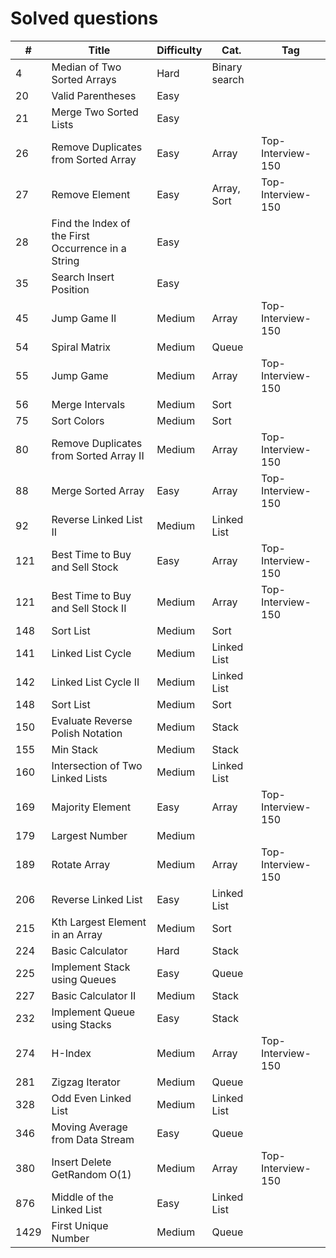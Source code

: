 # Solved questions

| #    | Title                                              | Difficulty | Cat.          | Tag               |
|------|----------------------------------------------------|------------|---------------|-------------------|
| 4    | Median of Two Sorted Arrays                        | Hard       | Binary search |                   |
| 20   | Valid Parentheses                                  | Easy       |               |                   |
| 21   | Merge Two Sorted Lists                             | Easy       |               |                   |
| 26   | Remove Duplicates from Sorted Array                | Easy       | Array         | Top-Interview-150 |
| 27   | Remove Element                                     | Easy       | Array, Sort   | Top-Interview-150 |
| 28   | Find the Index of the First Occurrence in a String | Easy       |               |                   |
| 35   | Search Insert Position                             | Easy       |               |                   |
| 45   | Jump Game II                                       | Medium     | Array         | Top-Interview-150 |
| 54   | Spiral Matrix                                      | Medium     | Queue         |                   |
| 55   | Jump Game                                          | Medium     | Array         | Top-Interview-150 |
| 56   | Merge Intervals                                    | Medium     | Sort          |                   |
| 75   | Sort Colors                                        | Medium     | Sort          |                   |
| 80   | Remove Duplicates from Sorted Array II             | Medium     | Array         | Top-Interview-150 |
| 88   | Merge Sorted Array                                 | Easy       | Array         | Top-Interview-150 |
| 92   | Reverse Linked List II                             | Medium     | Linked List   |                   |
| 121  | Best Time to Buy and Sell Stock                    | Easy       | Array         | Top-Interview-150 |
| 121  | Best Time to Buy and Sell Stock II                 | Medium     | Array         | Top-Interview-150 |
| 148  | Sort List                                          | Medium     | Sort          |                   |
| 141  | Linked List Cycle                                  | Medium     | Linked List   |                   |
| 142  | Linked List Cycle II                               | Medium     | Linked List   |                   |
| 148  | Sort List                                          | Medium     | Sort          |                   |
| 150  | Evaluate Reverse Polish Notation                   | Medium     | Stack         |                   |
| 155  | Min Stack                                          | Medium     | Stack         |                   |
| 160  | Intersection of Two Linked Lists                   | Medium     | Linked List   |                   |
| 169  | Majority Element                                   | Easy       | Array         | Top-Interview-150 |
| 179  | Largest Number                                     | Medium     |               |                   |
| 189  | Rotate Array                                       | Medium     | Array         | Top-Interview-150 |
| 206  | Reverse Linked List                                | Easy       | Linked List   |                   |
| 215  | Kth Largest Element in an Array                    | Medium     | Sort          |                   |
| 224  | Basic Calculator                                   | Hard       | Stack         |                   |
| 225  | Implement Stack using Queues                       | Easy       | Queue         |                   |
| 227  | Basic Calculator II                                | Medium     | Stack         |                   |
| 232  | Implement Queue using Stacks                       | Easy       | Stack         |                   |
| 274  | H-Index                                            | Medium     | Array         | Top-Interview-150 |
| 281  | Zigzag Iterator                                    | Medium     | Queue         |                   |
| 328  | Odd Even Linked List                               | Medium     | Linked List   |                   |
| 346  | Moving Average from Data Stream                    | Easy       | Queue         |                   |
| 380  | Insert Delete GetRandom O(1)                       | Medium     | Array         | Top-Interview-150 |
| 876  | Middle of the Linked List                          | Easy       | Linked List   |                   |
| 1429 | First Unique Number                                | Medium     | Queue         |                   |